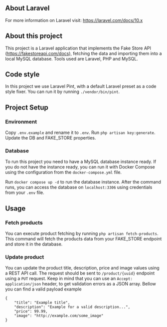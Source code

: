 ## About Laravel

For more information on Laravel visit: https://laravel.com/docs/10.x

## About this project

This project is a Laravel application that implements the Fake Store API (https://fakestoreapi.com/docs), fetching the data and importing them into a local MySQL database.
Tools used are Laravel, PHP and MySQL.

## Code style

In this project we use Laravel Pint, with a default Laravel preset as a code style fixer.
You can run it by running `./vendor/bin/pint`.

## Project Setup

### Environment

Copy `.env.example` and rename it to `.env`.
Run `php artisan key:generate`.
Update the DB and FAKE_STORE properties.

### Database

To run this project you need to have a MySQL database instance ready.
If you do not have the instance ready, you can run it with Docker Compose using the configuration from the `docker-compose.yml` file.

Run `docker compose up -d` to run the database instance.
After the command runs, you can access the database on `localhost:3306` using credentials from your `.env` file.

## Usage

### Fetch products

You can execute product fetching by running `php artisan fetch-products`.
This command will fetch the products data from your FAKE_STORE endpoint and store it in the database.

### Update product

You can update the product title, description, price and image values using a REST API call.
The request should be sent to `/product/{uuid}` endpoint using a `PUT` request.
Keep in mind that you can use an `Accept: application/json` header, to get validation errors as a JSON array.
Bellow you can find a valid payload example
```
{
    "title": "Example title",
    "description": "Example for a valid description...",
    "price": 99.99,
    "image": "http://example.com/some_image"
}
```
